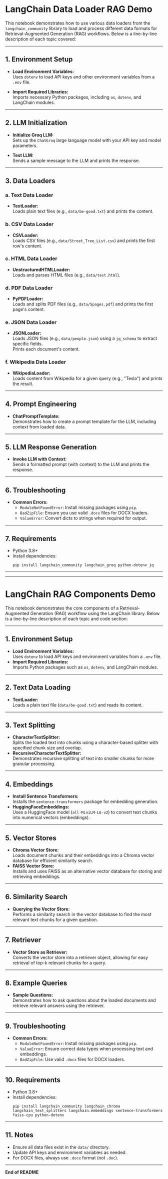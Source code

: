 # LangChain Data Loader RAG Demo

This notebook demonstrates how to use various data loaders from the `langchain_community` library to load and process different data formats for Retrieval-Augmented Generation (RAG) workflows. Below is a line-by-line description of each topic covered:

---

## 1. Environment Setup

- **Load Environment Variables:**  
  Uses `dotenv` to load API keys and other environment variables from a `.env` file.

- **Import Required Libraries:**  
  Imports necessary Python packages, including `os`, `dotenv`, and LangChain modules.

---

## 2. LLM Initialization

- **Initialize Groq LLM:**  
  Sets up the `ChatGroq` large language model with your API key and model parameters.

- **Test LLM:**  
  Sends a sample message to the LLM and prints the response.

---

## 3. Data Loaders

### a. Text Data Loader

- **TextLoader:**  
  Loads plain text files (e.g., `data/be-good.txt`) and prints the content.

### b. CSV Data Loader

- **CSVLoader:**  
  Loads CSV files (e.g., `data/Street_Tree_List.csv`) and prints the first row's content.

### c. HTML Data Loader

- **UnstructuredHTMLLoader:**  
  Loads and parses HTML files (e.g., `data/test.html`).

### d. PDF Data Loader

- **PyPDFLoader:**  
  Loads and splits PDF files (e.g., `data/5pages.pdf`) and prints the first page's content.

### e. JSON Data Loader

- **JSONLoader:**  
  Loads JSON files (e.g., `data/people.json`) using a `jq_schema` to extract specific fields.  
  Prints each document's content.

### f. Wikipedia Data Loader

- **WikipediaLoader:**  
  Loads content from Wikipedia for a given query (e.g., "Tesla") and prints the result.

---

## 4. Prompt Engineering

- **ChatPromptTemplate:**  
  Demonstrates how to create a prompt template for the LLM, including context from loaded data.

---

## 5. LLM Response Generation

- **Invoke LLM with Context:**  
  Sends a formatted prompt (with context) to the LLM and prints the response.

---

## 6. Troubleshooting

- **Common Errors:**
  - `ModuleNotFoundError`: Install missing packages using `pip`.
  - `BadZipFile`: Ensure you use valid `.docx` files for DOCX loaders.
  - `ValueError`: Convert dicts to strings when required for output.

---

## 7. Requirements

- Python 3.8+
- Install dependencies:
  ```
  pip install langchain_community langchain_groq python-dotenv jq
  ```

---

---

# LangChain RAG Components Demo

This notebook demonstrates the core components of a Retrieval-Augmented Generation (RAG) workflow using the LangChain library. Below is a line-by-line description of each topic and code section:

---

## 1. Environment Setup

- **Load Environment Variables:**  
  Uses `dotenv` to load API keys and environment variables from a `.env` file.
- **Import Required Libraries:**  
  Imports Python packages such as `os`, `dotenv`, and LangChain modules.

---

## 2. Text Data Loading

- **TextLoader:**  
  Loads a plain text file (`data/be-good.txt`) and reads its content.

---

## 3. Text Splitting

- **CharacterTextSplitter:**  
  Splits the loaded text into chunks using a character-based splitter with specified chunk size and overlap.
- **RecursiveCharacterTextSplitter:**  
  Demonstrates recursive splitting of text into smaller chunks for more granular processing.

---

## 4. Embeddings

- **Install Sentence Transformers:**  
  Installs the `sentence-transformers` package for embedding generation.
- **HuggingFaceEmbeddings:**  
  Uses a HuggingFace model (`all-MiniLM-L6-v2`) to convert text chunks into numerical vectors (embeddings).

---

## 5. Vector Stores

- **Chroma Vector Store:**  
  Loads document chunks and their embeddings into a Chroma vector database for efficient similarity search.
- **FAISS Vector Store:**  
  Installs and uses FAISS as an alternative vector database for storing and retrieving embeddings.

---

## 6. Similarity Search

- **Querying the Vector Store:**  
  Performs a similarity search in the vector database to find the most relevant text chunks for a given question.

---

## 7. Retriever

- **Vector Store as Retriever:**  
  Converts the vector store into a retriever object, allowing for easy retrieval of top-k relevant chunks for a query.

---

## 8. Example Queries

- **Sample Questions:**  
  Demonstrates how to ask questions about the loaded documents and retrieve relevant answers using the retriever.

---

## 9. Troubleshooting

- **Common Errors:**
  - `ModuleNotFoundError`: Install missing packages using `pip`.
  - `ValueError`: Ensure correct data types when processing text and embeddings.
  - `BadZipFile`: Use valid `.docx` files for DOCX loaders.

---

## 10. Requirements

- Python 3.8+
- Install dependencies:
  ```
  pip install langchain_community langchain_chroma langchain_text_splitters langchain.embeddings sentence-transformers faiss-cpu python-dotenv
  ```

---

## 11. Notes

- Ensure all data files exist in the `data/` directory.
- Update API keys and environment variables as needed.
- For DOCX files, always use `.docx` format (not `.doc`).

---

**End of README**
